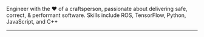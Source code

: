Engineer with the ❤️ of a craftsperson, passionate about delivering safe, correct, & performant software. Skills include ROS, TensorFlow, Python, JavaScript, and C++

---
